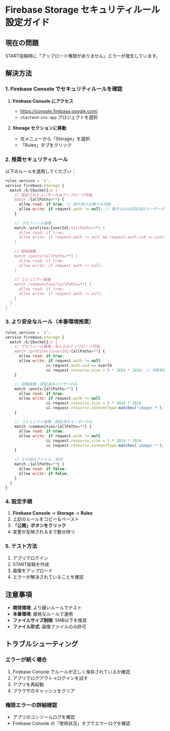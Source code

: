 # Firebase Storage セキュリティルール設定ガイド

## 現在の問題
START投稿時に「アップロード権限がありません」エラーが発生しています。

## 解決方法

### 1. Firebase Console でセキュリティルールを確認

1. **Firebase Console にアクセス**
   - https://console.firebase.google.com/
   - `startend-sns-app` プロジェクトを選択

2. **Storage セクションに移動**
   - 左メニューから「Storage」を選択
   - 「Rules」タブをクリック

### 2. 推奨セキュリティルール

以下のルールを適用してください：

```javascript
rules_version = '2';
service firebase.storage {
  match /b/{bucket}/o {
    // 認証されたユーザーのみアップロード可能
    match /{allPaths=**} {
      allow read: if true; // 読み取りは誰でも可能
      allow write: if request.auth != null; // 書き込みは認証済みユーザーのみ
    }
    
    // プロフィール画像
    match /profiles/{userId}/{allPaths=**} {
      allow read: if true;
      allow write: if request.auth != null && request.auth.uid == userId;
    }
    
    // 投稿画像
    match /posts/{allPaths=**} {
      allow read: if true;
      allow write: if request.auth != null;
    }
    
    // コミュニティ画像
    match /communities/{allPaths=**} {
      allow read: if true;
      allow write: if request.auth != null;
    }
  }
}
```

### 3. より安全なルール（本番環境推奨）

```javascript
rules_version = '2';
service firebase.storage {
  match /b/{bucket}/o {
    // プロフィール画像：本人のみアップロード可能
    match /profiles/{userId}/{allPaths=**} {
      allow read: if true;
      allow write: if request.auth != null 
                  && request.auth.uid == userId
                  && request.resource.size < 5 * 1024 * 1024; // 5MB制限
    }
    
    // 投稿画像：認証済みユーザーのみ
    match /posts/{allPaths=**} {
      allow read: if true;
      allow write: if request.auth != null
                  && request.resource.size < 5 * 1024 * 1024
                  && request.resource.contentType.matches('image/.*');
    }
    
    // コミュニティ画像：認証済みユーザーのみ
    match /communities/{allPaths=**} {
      allow read: if true;
      allow write: if request.auth != null
                  && request.resource.size < 5 * 1024 * 1024
                  && request.resource.contentType.matches('image/.*');
    }
    
    // その他のファイル：拒否
    match /{allPaths=**} {
      allow read: if false;
      allow write: if false;
    }
  }
}
```

### 4. 設定手順

1. **Firebase Console** → **Storage** → **Rules**
2. 上記のルールをコピー＆ペースト
3. **「公開」ボタンをクリック**
4. 変更が反映されるまで数分待つ

### 5. テスト方法

1. アプリでログイン
2. START投稿を作成
3. 画像をアップロード
4. エラーが解決されていることを確認

## 注意事項

- **開発環境**: より緩いルールでテスト
- **本番環境**: 厳格なルールで運用
- **ファイルサイズ制限**: 5MB以下を推奨
- **ファイル形式**: 画像ファイルのみ許可

## トラブルシューティング

### エラーが続く場合
1. Firebase Console でルールが正しく保存されているか確認
2. アプリでログアウト→ログインを試す
3. アプリを再起動
4. ブラウザのキャッシュをクリア

### 権限エラーの詳細確認
- アプリのコンソールログを確認
- Firebase Console の「使用状況」タブでエラーログを確認 